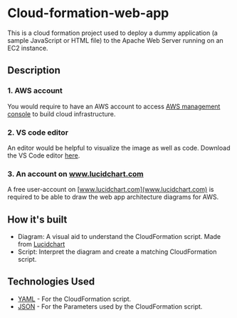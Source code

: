 # Cloud-formation-web-app
This is a cloud formation project used to deploy a dummy application (a sample JavaScript or HTML file) to the Apache Web Server running on an EC2 instance.

## Description
### 1. AWS account
You would require to have an AWS account to access [AWS management console](https://aws.amazon.com/console/) to build cloud infrastructure.

### 2. VS code editor
An editor would be helpful to visualize the image as well as code. Download the VS Code editor [here](https://code.visualstudio.com/download).

### 3. An account on www.lucidchart.com
A free user-account on [www.lucidchart.com](www.lucidchart.com) is required to be able to draw the web app architecture diagrams for AWS.

## How it's built
- Diagram: A visual aid to understand the CloudFormation script. Made from [Lucidchart](www.lucidchart.com)
- Script: Interpret the diagram and create a matching CloudFormation script.

## Technologies Used
- [YAML](https://yaml.org/) - For the CloudFormation script.
- [JSON](https://www.json.org/json-en.html) - For the Parameters used by the CloudFormation script.


